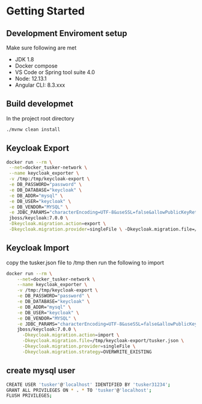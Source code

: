 # Getting Started

## Development Enviroment setup

Make sure following are met

- JDK 1.8
- Docker compose
- VS Code or Spring tool suite 4.0
- Node: 12.13.1
- Angular CLI: 8.3.xxx

## Build developmet

In the project root directory

```bash
./mvnw clean install
```

## Keycloak Export

```bash
docker run --rm \
 --net=docker_tusker-network \
 --name keycloak_exporter \
 -v /tmp:/tmp/keycloak-export \
 -e DB_PASSWORD="password" \
 -e DB_DATABASE="keycloak" \
 -e DB_ADDR="mysql" \
 -e DB_USER="keycloak" \
 -e DB_VENDOR="MYSQL" \
 -e JDBC_PARAMS="characterEncoding=UTF-8&useSSL=false&allowPublicKeyRetrieval=true" \
 jboss/keycloak:7.0.0 \
 -Dkeycloak.migration.action=export \
 -Dkeycloak.migration.provider=singleFile \ -Dkeycloak.migration.file=/tmp/keycloak-export/tusker.json
```

## Keycloak Import

copy the tusker.json file to /tmp then run the following to import

```bash
docker run --rm \
    --net=docker_tusker-network \
    --name keycloak_exporter \
    -v /tmp:/tmp/keycloak-export \
    -e DB_PASSWORD="password" \
    -e DB_DATABASE="keycloak" \
    -e DB_ADDR="mysql" \
    -e DB_USER="keycloak" \
    -e DB_VENDOR="MYSQL" \
    -e JDBC_PARAMS="characterEncoding=UTF-8&useSSL=false&allowPublicKeyRetrieval=true" \
    jboss/keycloak:7.0.0 \
      -Dkeycloak.migration.action=import \
      -Dkeycloak.migration.file=/tmp/keycloak-export/tusker.json \
      -Dkeycloak.migration.provider=singleFile \
      -Dkeycloak.migration.strategy=OVERWRITE_EXISTING
```

## create mysql user
```bash
CREATE USER 'tusker'@'localhost' IDENTIFIED BY 'tusker31234';
GRANT ALL PRIVILEGES ON * . * TO 'tusker'@'localhost';
FLUSH PRIVILEGES;
```